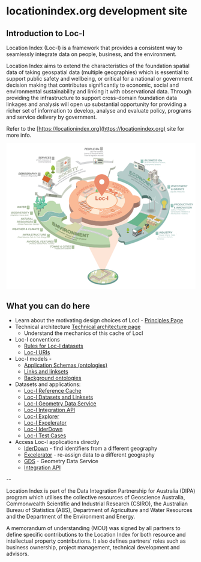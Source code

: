 # locationindex.org development site

## Introduction to Loc-I

Location Index (Loc-I) is a framework that provides a consistent way to seamlessly integrate data on people, business, and the environment.

Location Index aims to extend the characteristics of the foundation spatial data of taking geospatial data (multiple geographies) which is essential to support public safety and wellbeing, or critical for a national or government decision making that contributes significantly to economic, social and environmental sustainability and linking it with observational data. Through providing the infrastructure to support cross-domain foundation data linkages and analysis will open up substantial opportunity for providing a richer set of information to develop, analyse and evaluate policy, programs and service delivery by government.

Refer to the [https://locationindex.org](https://locationindex.org) site for more info.

![Location Index](images/lociDiagram.png "Location Index")


## What you can do here

* Learn about the motivating design choices of LocI - [Principles Page](principles.md)
* Technical architecture [Technical architecture page](technical_architecture.md)
  * Understand the mechanics of this cache of LocI
* Loc-I conventions
  * [Rules for Loc-I datasets](loci-datasets.md)
  * [Loc-I URIs](URI-conventions.md)
* Loc-I models - 
  * [Application Schemas (ontologies)](loci-ontologies.md)
  * [Links and linksets](link-statements.md)
  * [Background ontologies](models.md)
* Datasets and applications:
  * [Loc-I Reference Cache](ref-cache.md)
  * [Loc-I Datasets and Linksets](data.md)
  * [Loc-I Geometry Data Service](geometry-data-service.md)
  * [Loc-I Integration API](integration-api.md)
  * [Loc-I Explorer](explorer.md)
  * [Loc-I Excelerator](excelerator.md)
  * [Loc-I IderDown](iderDown.md)
  * [Loc-I Test Cases](https://github.com/CSIRO-enviro-informatics/loci-testdata/wiki)
* Access Loc-I applications directly
  * [IderDown](http://loci.cat/iderDown) - find identifiers from a different geography
  * [Excelerator](https://excelerator.loci.cat/) - re-assign data to a different geography
  * [GDS](geometry-data-service/api.html) - Geometry Data Service
  * [Integration API](https://api2.loci.cat/api/v1/doc)

-- 

Location Index is part of the Data Integration Partnership for Australia (DIPA) program which utilises the collective resources of Geoscience Australia, Commonwealth Scientific and Industrial Research (CSIRO), the Australian Bureau of Statistics (ABS), Department of Agriculture and Water Resources and the Department of the Environment and Energy.

A memorandum of understanding (MOU) was signed by all partners to define specific contributions to the Location Index for both resource and intellectual property contributions. It also defines partnersʼ roles such as business ownership, project management, technical development and advisors.
